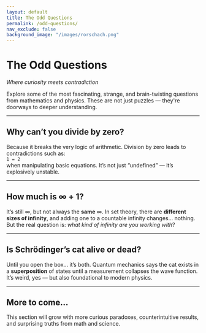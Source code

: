 ```yaml
---
layout: default
title: The Odd Questions
permalink: /odd-questions/
nav_exclude: false
background_image: "/images/rorschach.png"
---
```


# The Odd Questions

_Where curiosity meets contradiction_

Explore some of the most fascinating, strange, and brain-twisting questions from mathematics and physics. These are not just puzzles — they're doorways to deeper understanding.

---

## Why can’t you divide by zero?

Because it breaks the very logic of arithmetic. Division by zero leads to contradictions such as:  
`1 = 2`  
when manipulating basic equations. It’s not just “undefined” — it’s explosively unstable.

---

## How much is ∞ + 1?

It’s still ∞, but not always the **same** ∞. In set theory, there are **different sizes of infinity**, and adding one to a countable infinity changes... nothing. But the real question is: _what kind of infinity are you working with_?

---

## Is Schrödinger’s cat alive or dead?

Until you open the box... it’s both. Quantum mechanics says the cat exists in a **superposition** of states until a measurement collapses the wave function. It’s weird, yes — but also foundational to modern physics.

---

## More to come...

This section will grow with more curious paradoxes, counterintuitive results, and surprising truths from math and science.
